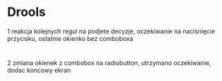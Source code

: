 # Drools
1 reakcja kolejnych regul na podjete decyzje, oczekiwanie na naciśnięcie przycisku, ostatnie okienko bez comboboxa
#
2 zmiana okienek z combobox na radiobutton, utrzymano oczekiwanie, dodac koncowy ekran
